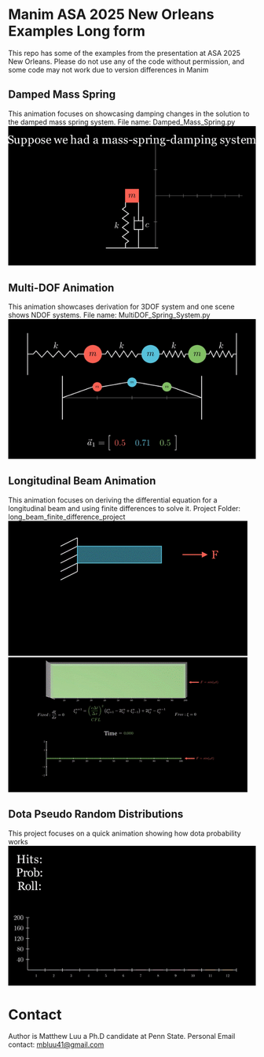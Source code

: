 
# Manim ASA 2025 New Orleans Examples Long form
This repo has some of the examples from the presentation at ASA 2025 New Orleans. Please do not use any of the code without permission, and some code may not work due to version differences in Manim

## Damped Mass Spring
This animation focuses on showcasing damping changes in the solution to the damped mass spring system. File name: Damped_Mass_Spring.py
![Alt Text](https://github.com/chuluu/Manim_ACS_Educational_ASA2025/blob/master/media/Damped_Mass_Spring.gif)

## Multi-DOF Animation
This animation showcases derivation for 3DOF system and one scene shows NDOF systems. File name: MultiDOF_Spring_System.py
![Alt Text](https://github.com/chuluu/Manim_ACS_Educational_ASA2025/blob/master/media/DOF3_example.gif)

## Longitudinal Beam Animation
This animation focuses on deriving the differential equation for a longitudinal beam and using finite differences to solve it. Project Folder: long_beam_finite_difference_project
![Alt Text](https://github.com/chuluu/Manim_ACS_Educational_ASA2025/blob/master/media/beam_derivation.gif)
![Alt Text](https://github.com/chuluu/Manim_ACS_Educational_ASA2025/blob/master/media/wave_animation.gif)

## Dota Pseudo Random Distributions
This project focuses on a quick animation showing how dota probability works
![Alt Text](https://github.com/chuluu/Manim_ACS_Educational_ASA2025/blob/master/media/probability_example.gif)


# Contact
Author is Matthew Luu a Ph.D candidate at Penn State.
Personal Email contact: mbluu41@gmail.com